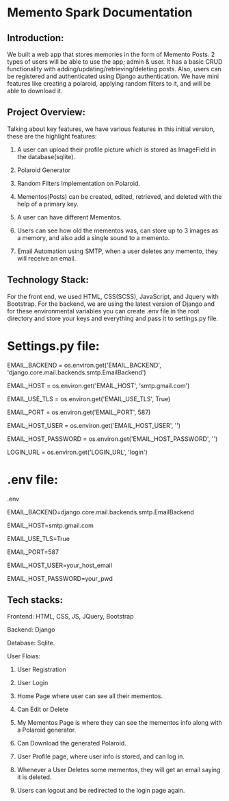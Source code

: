 Memento Spark Documentation
===========================

Introduction:
-------------

We built a web app that stores memories in the form of Memento Posts. 2 types of users will be able to use the app; admin & user. It has a basic CRUD functionality with adding/updating/retrieving/deleting posts. Also, users can be registered and authenticated using Django authentication. We have mini features like creating a polaroid, applying random filters to it, and will be able to download it.

Project Overview:
-----------------

Talking about key features, we have various features in this initial version, these are the highlight features:

1.  A user can upload their profile picture which is stored as ImageField in the database(sqlite).

2.  Polaroid Generator

3.  Random Filters Implementation on Polaroid.

4.  Mementos(Posts) can be created, edited, retrieved, and deleted with the help of a primary key.

5.  A user can have different Mementos.

6.  Users can see how old the mementos was, can store up to 3 images as a memory, and also add a single sound to a memento.

7.  Email Automation using SMTP, when a user deletes any memento, they will receive an email.

Technology Stack:
-----------------

For the front end, we used HTML, CSS(SCSS), JavaScript, and Jquery with Bootstrap. For the backend, we are using the latest version of Django and for these environmental variables you can create .env file in the root directory and store your keys and everything and pass it to settings.py file.

Settings.py file:
================

EMAIL_BACKEND  =  os.environ.get('EMAIL_BACKEND', 'django.core.mail.backends.smtp.EmailBackend')

EMAIL_HOST  =  os.environ.get('EMAIL_HOST', 'smtp.gmail.com')

EMAIL_USE_TLS  =  os.environ.get('EMAIL_USE_TLS', True)

EMAIL_PORT  =  os.environ.get('EMAIL_PORT', 587)

EMAIL_HOST_USER  =  os.environ.get('EMAIL_HOST_USER', '')

EMAIL_HOST_PASSWORD  =  os.environ.get('EMAIL_HOST_PASSWORD', '')

LOGIN_URL  =  os.environ.get('LOGIN_URL', 'login')

.env file:
==========

.env

EMAIL_BACKEND=django.core.mail.backends.smtp.EmailBackend

EMAIL_HOST=smtp.gmail.com

EMAIL_USE_TLS=True

EMAIL_PORT=587

EMAIL_HOST_USER=your_host_email

EMAIL_HOST_PASSWORD=your_pwd

Tech stacks:
------------

Frontend: HTML, CSS, JS, JQuery, Bootstrap

Backend: Django

Database: Sqlite.

User Flows:

1.  User Registration

2.  User Login

3.  Home Page where user can see all their mementos.

4.  Can Edit or Delete

5.  My Mementos Page is where they can see the mementos info along with a Polaroid generator.

6.  Can Download the generated Polaroid.

7.  User Profile page, where user info is stored, and can log in.

8.  Whenever a User Deletes some mementos, they will get an email saying it is deleted.

9.  Users can logout and be redirected to the login page again.
